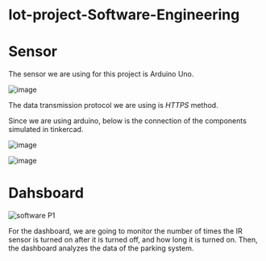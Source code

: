 # Iot-project-Software-Engineering






























# Sensor
The sensor we are using for this project is Arduino Uno. 


![image](https://user-images.githubusercontent.com/116787176/204153725-710ceee2-9832-455d-a9f7-1885dfe66ed4.png)

The data transmission protocol we are using is *HTTPS* method.

Since we are using arduino, below is the connection of the components simulated in tinkercad.

![image](https://user-images.githubusercontent.com/116787176/204154032-eb02d7a3-7402-4564-aa9f-67818442d527.png)

![image](https://user-images.githubusercontent.com/116787176/204154138-eab5658d-d5db-4289-80ce-cdceac6d8a99.png)

# Dahsboard

![software P1](https://user-images.githubusercontent.com/117338680/204167061-d12b8869-db52-4e4f-8946-c3f1cba82304.png)

For the dashboard, we are going to monitor the number of times the IR sensor is turned on after it is turned off, and how long it is turned on. Then, the dashboard analyzes the data of the parking system.











